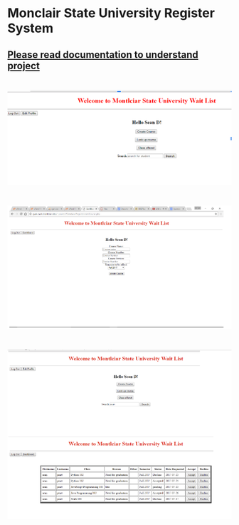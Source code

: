 # Monclair State University Register System
 
 <a href="https://github.com/SeanCodeMedia/MoncalirStateUniversity_register_system/blob/main/Documentation.pdf"><h2>Please read documentation to understand project<h2></a>
 
<img src="/MSU database system.png" alt="Alt text" title="MSU Database Project">
<br>
<br>
<img src="/image1.png" alt="Alt text" title="MSU Database Project">
<br>
<br>
<img src="/image2.png" alt="Alt text" title="MSU Database Project">
